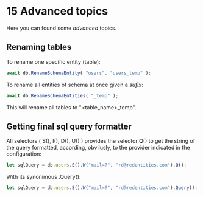 # 15 Advanced topics

Here you can found some *advanced* topics.

## Renaming tables

To rename one specific entity (table):

```js
await db.RenameSchemaEntity( "users", "users_temp" );
```

To rename all entities of schema at once given a *sufix*:

```js
await db.RenameSchemaEntities( "_temp" );
```

This will rename all tables to "<table_name>_temp".

## Getting final sql query formatter

All selectors ( S(), I(), D(), U() ) provides the selector Q() to get the string of the query formatted, according, obvilusly, to the provider indicated in the configuration:

```js
let sqlQuery = db.users.S().W("mail=?", "rd@redentities.com").Q();
```

With its synonimous .Query():

```js
let sqlQuery = db.users.S().W("mail=?", "rd@redentities.com").Query();
```